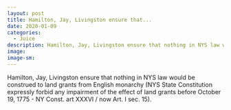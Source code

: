 ```yaml
---
layout: post
title: Hamilton, Jay, Livingston ensure that...
date: 2020-01-09
categories: 
  - Juice
description: Hamilton, Jay, Livingston ensure that nothing in NYS law would be construed to land grants from English monarchy (NYS State Constitution expressly forbid any impairment of the effect of land grants before October 19, 1775 - NY Const. art XXXVI / now Art. I sec. 15).
image: 
image-sm: 
---
```

Hamilton, Jay, Livingston ensure that nothing in NYS law would be construed to land grants from English monarchy (NYS State Constitution expressly forbid any impairment of the effect of land grants before October 19, 1775 - NY Const. art XXXVI / now Art. I sec. 15).